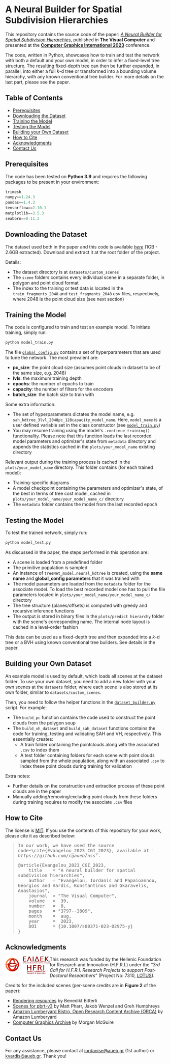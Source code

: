 # A Neural Builder for Spatial Subdivision Hierarchies
This repository contains the source code of the paper: *[A Neural Builder for Spatial Subdivision Hierarchies](https://doi.org/10.1007/s00371-023-02975-y)*, published in **The Visual Computer** and presented at the **[Computer Graphics International 2023](https://www.cgs-network.org/cgi23)** conference.

The code, written in Python, showcases how to train and test the network with both a default and your own model, in order to infer a fixed-level tree structure. The resulting fixed-depth tree can then be further expanded, in parallel, into either a full *k*-d tree or transformed into a bounding volume hierarchy, with any known conventional tree builder. For more details on the last part, please see the paper.

## Table of Contents

- [Prerequisites](#prerequisites)
- [Downloading the Dataset](#downloading-the-dataset)
- [Training the Model](#training-the-model)
- [Testing the Model](#testing-the-model)
- [Building your Own Dataset](#building-your-own-dataset)
- [How to Cite](#how-to-cite)
- [Acknowledgments](#acknowledgments)
- [Contact Us](#contact-us)

## Prerequisites

The code has been tested on **Python 3.9** and requires the following packages to be present in your environment:
```python
trimesh
numpy==1.24.3
pandas==1.4.3
tensorflow==2.10.1
matplotlib==3.5.3
seaborn==0.11.2
```

## Downloading the Dataset
The dataset used both in the paper and this code is available *[here](https://cloud.aueb.gr/index.php/s/6sGwDgYz6GyBemT)* (1GB - 2.6GB extracted). Download and extract it at the root folder of the project.

Details:
- The dataset directory is at ``datasets/custom_scenes``
- The ``scene`` folders contains every individual scene in a separate folder, in polygon and point cloud format
- The index to the training or test data is located in the <code>train_fragments_2048</code> and <code>test_fragments_2048</code> *csv* files, respectively, where 2048 is the point cloud size (see next section)

## Training the Model
The code is configured to train and test an example model. To initiate training, simply run:
```bash
python model_train.py
```

The file [`global_config.py`](global_config.py) contains a set of hyperparameters that are used to tune the network. The most prevalent are:
- **pc_size**: the point cloud size (assumes point clouds in dataset to be of the same size, e.g. 2048)
- **lvls**: the maximum training depth
- **epochs**: the number of epochs to train
- **capacity**: the number of filters for the encoders
- **batch_size**: the batch size to train with

Some extra information:
- The set of hyperparameters dictates the model name, e.g. ``sah_kdtree_3lvl_2048pc_128capacity_model_name``. Here, ``model_name`` is a user defined variable set in the class constructor (see [`model_train.py`](model_train.py))
- You may resume training using the model's `.continue_training()` functionality. Please note that this function loads the last recorded model parameters and optimizer's state from ``metadata`` directory and appends the statistics cached in the ``plots/your_model_name`` existing directory

Relevant output during the training process is cached in the ``plots/your_model_name`` directory. This folder contains (for each trained model):
- Training-specific diagrams
- A model checkpoint containing the parameters and optimizer's state, of the best in terms of tree cost model, cached in ``plots/your_model_name/your_model_name_c/`` directory
- The ``metadata`` folder contains the model from the last recorded epoch

## Testing the Model
To test the trained network, simply run:
```bash
python model_test.py
```
As discussed in the paper, the steps performed in this operation are:
- A scene is loaded from a predefined folder
- The primitive population is sampled
- An instance of ``treeNet_model.neural_kdtree`` is created, using the **same name** and **global_config parameters** that it was trained with
- The model parameters are loaded from the ``metadata`` folder for the associate model. To load the best recorded model one has to pull the file parameters located in ``plots/your_model_name/your_model_name_c/`` directory
- The tree structure (planes/offsets) is computed with greedy and recursive inference functions
- The output is stored in binary files in the ``plots/predict hierarchy`` folder with the scene's corresponding name. The internal node layout is cached in a level-order fashion 

This data can be used as a fixed-depth tree and then expanded into a *k*-d tree or a BVH using known conventional tree builders. See details in the paper.


## Building your Own Dataset
An example model is used by default, which loads all scenes at the dataset folder. To use your own dataset, you need to add a new folder with your own scenes at the ``datasets`` folder, where each scene is also stored at its own folder, similar to ``datasets/custom_scenes``.

Then, you need to follow the helper functions in the [`dataset_builder.py`](dataset_builder.py) script. For example:
- The ``build_pc`` function contains the code used to construct the point clouds from the polygon soup
- The ``build_vh_dataset`` and ``build_sah_dataset`` functions contains the code for training, testing and validating SAH and VH, respectively. This essentially creates:
    - A train folder containing the pointclouds along with the associated ``.csv`` to index them
    - A test folder containing folders for each scene with point clouds sampled from the whole population, along with an associated ``.csv`` to index these point clouds during training for validation

Extra notes:
- Further details on the construction and extraction process of these point clouds are in the paper
- Manually adding/removing/excluding point clouds from these folders during training requires to modify the associate ``.csv`` files

## How to Cite
The license is [MIT](LICENSE). If you use the contents of this repository for your work, please cite it as described below:

<blockquote>
<pre style="white-space:pre-wrap;">
In our work, we have used the source code~\cite{Evangelou_2023_CGI_2023}, available at <em>' https://github.com/cgaueb/nss'</em>.
</pre>

<pre style="white-space:pre-wrap;">
@article{Evangelou_2023_CGI_2023,
	title    = "A neural builder for spatial subdivision hierarchies",
    author   = "Evangelou, Iordanis and Papaioannou, Georgios and Vardis, Konstantinos and Gkaravelis, Anastasios",
	journal  = "The Visual Computer",
	volume   =  39,
	number   =  8,
	pages    = "3797--3809",
	month    =  aug,
	year     =  2023,
    DOI      = {10.1007/s00371-023-02975-y}
}
</pre>
</blockquote>


## Acknowledgments
<img src="ELIDEK_Logo__Vector__GR_ENG_combo.jpg" alt="ELIDEK_LOGO" align="left" style="float:left;width:140px;aspect-ratio: 2.59;" /> This research was funded by the Hellenic Foundation for Research and Innovation (H.F.R.I.) under the <em>“3rd Call for H.F.R.I. Research Projects to support Post-Doctoral Researchers”</em> (Project No: 7310, <a href="https://lotus.aueb.gr">LOTUS</a>).

Credits for the included scenes (per-scene credits are in **Figure 2** of the paper):
- [Rendering resources](https://benedikt-bitterli.me/resources/) by Benedikt Bitterli 
- [Scenes for pbrt-v3](https://pbrt.org/scenes-v3) by Matt Pharr, Jakob Wenzel and Greh Humphreys
- [Amazon Lumberyard Bistro, Open Research Content Archive (ORCA)](http://developer.nvidia.com/orca/amazon-lumberyard-bistro) by Amazon Lumberyard
- [Computer Graphics Archive](https://casual-effects.com/data) by Morgan McGuire

## Contact Us
For any assistance, please contact at iordanise@aueb.gr (1st author) or kvardis@aueb.gr. Thank you!
